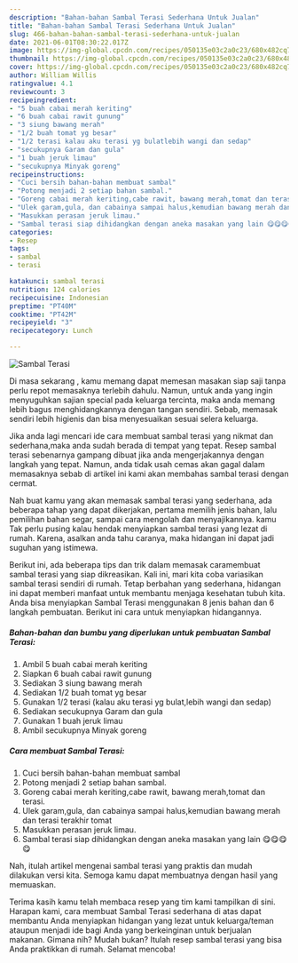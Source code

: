 ```yaml
---
description: "Bahan-bahan Sambal Terasi Sederhana Untuk Jualan"
title: "Bahan-bahan Sambal Terasi Sederhana Untuk Jualan"
slug: 466-bahan-bahan-sambal-terasi-sederhana-untuk-jualan
date: 2021-06-01T08:30:22.017Z
image: https://img-global.cpcdn.com/recipes/050135e03c2a0c23/680x482cq70/sambal-terasi-foto-resep-utama.jpg
thumbnail: https://img-global.cpcdn.com/recipes/050135e03c2a0c23/680x482cq70/sambal-terasi-foto-resep-utama.jpg
cover: https://img-global.cpcdn.com/recipes/050135e03c2a0c23/680x482cq70/sambal-terasi-foto-resep-utama.jpg
author: William Willis
ratingvalue: 4.1
reviewcount: 3
recipeingredient:
- "5 buah cabai merah keriting"
- "6 buah cabai rawit gunung"
- "3 siung bawang merah"
- "1/2 buah tomat yg besar"
- "1/2 terasi kalau aku terasi yg bulatlebih wangi dan sedap"
- "secukupnya Garam dan gula"
- "1 buah jeruk limau"
- "secukupnya Minyak goreng"
recipeinstructions:
- "Cuci bersih bahan-bahan membuat sambal"
- "Potong menjadi 2 setiap bahan sambal."
- "Goreng cabai merah keriting,cabe rawit, bawang merah,tomat dan terasi."
- "Ulek garam,gula, dan cabainya sampai halus,kemudian bawang merah dan terasi terakhir tomat"
- "Masukkan perasan jeruk limau."
- "Sambal terasi siap dihidangkan dengan aneka masakan yang lain 😋😋😋😋"
categories:
- Resep
tags:
- sambal
- terasi

katakunci: sambal terasi 
nutrition: 124 calories
recipecuisine: Indonesian
preptime: "PT40M"
cooktime: "PT42M"
recipeyield: "3"
recipecategory: Lunch

---
```



![Sambal Terasi](https://img-global.cpcdn.com/recipes/050135e03c2a0c23/680x482cq70/sambal-terasi-foto-resep-utama.jpg)

Di masa  sekarang , kamu memang dapat memesan masakan siap saji tanpa perlu repot memasaknya terlebih dahulu. Namun, untuk anda yang ingin menyuguhkan sajian special pada keluarga tercinta, maka anda memang lebih bagus menghidangkannya dengan tangan sendiri. Sebab, memasak sendiri lebih higienis dan bisa menyesuaikan sesuai selera keluarga.

Jika anda lagi mencari ide cara membuat sambal terasi yang nikmat dan sederhana,maka anda sudah berada di tempat yang tepat. Resep sambal terasi  sebenarnya gampang dibuat jika anda mengerjakannya dengan langkah yang tepat. Namun, anda tidak usah cemas akan gagal dalam memasaknya 
sebab di artikel ini kami akan membahas sambal terasi dengan cermat.  



Nah buat kamu yang akan memasak sambal terasi yang sederhana, ada beberapa tahap yang dapat dikerjakan, pertama memilih jenis bahan, lalu pemilihan bahan segar, sampai cara mengolah dan menyajikannya. kamu Tak perlu pusing kalau hendak menyiapkan sambal terasi yang lezat di rumah. Karena, asalkan anda  tahu caranya, maka hidangan ini dapat jadi suguhan yang istimewa.

Berikut ini, ada beberapa tips dan trik dalam memasak caramembuat sambal terasi yang siap dikreasikan. Kali ini, mari kita coba variasikan sambal terasi sendiri di rumah. Tetap berbahan yang sederhana, hidangan ini dapat memberi manfaat untuk membantu menjaga kesehatan tubuh kita. Anda bisa menyiapkan Sambal Terasi menggunakan 8 jenis bahan dan 6 langkah pembuatan. Berikut ini cara untuk menyiapkan hidangannya.

<!--inarticleads1-->

##### Bahan-bahan dan bumbu yang diperlukan untuk pembuatan Sambal Terasi:

1. Ambil 5 buah cabai merah keriting
1. Siapkan 6 buah cabai rawit gunung
1. Sediakan 3 siung bawang merah
1. Sediakan 1/2 buah tomat yg besar
1. Gunakan 1/2 terasi (kalau aku terasi yg bulat,lebih wangi dan sedap)
1. Sediakan secukupnya Garam dan gula
1. Gunakan 1 buah jeruk limau
1. Ambil secukupnya Minyak goreng




<!--inarticleads2-->

##### Cara membuat Sambal Terasi:

1. Cuci bersih bahan-bahan membuat sambal
1. Potong menjadi 2 setiap bahan sambal.
1. Goreng cabai merah keriting,cabe rawit, bawang merah,tomat dan terasi.
1. Ulek garam,gula, dan cabainya sampai halus,kemudian bawang merah dan terasi terakhir tomat
1. Masukkan perasan jeruk limau.
1. Sambal terasi siap dihidangkan dengan aneka masakan yang lain 😋😋😋😋




Nah, itulah artikel mengenai  sambal terasi  yang praktis dan mudah dilakukan versi kita. Semoga kamu dapat membuatnya dengan hasil yang memuaskan. 

Terima kasih kamu telah membaca resep yang tim kami tampilkan di sini. Harapan kami, cara membuat  Sambal Terasi sederhana di atas dapat membantu Anda menyiapkan hidangan yang lezat untuk keluarga/teman ataupun menjadi ide bagi Anda yang berkeinginan untuk berjualan makanan. Gimana nih? Mudah bukan? Itulah resep sambal terasi yang bisa Anda praktikkan di rumah. Selamat mencoba!

